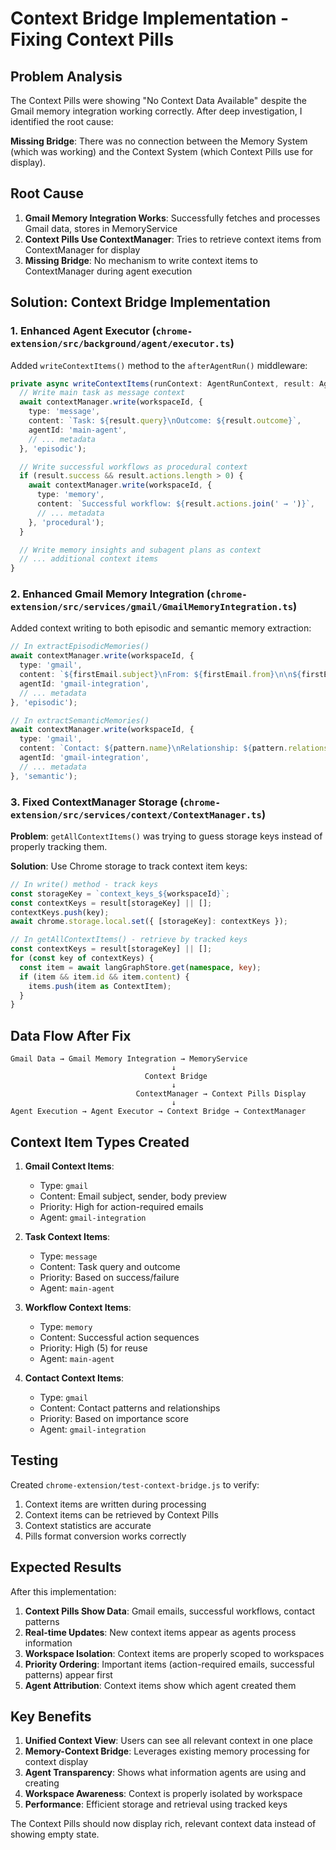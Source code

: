 # Context Bridge Implementation - Fixing Context Pills

## Problem Analysis

The Context Pills were showing "No Context Data Available" despite the Gmail memory integration working correctly. After deep investigation, I identified the root cause:

**Missing Bridge**: There was no connection between the Memory System (which was working) and the Context System (which Context Pills use for display).

## Root Cause

1. **Gmail Memory Integration Works**: Successfully fetches and processes Gmail data, stores in MemoryService
2. **Context Pills Use ContextManager**: Tries to retrieve context items from ContextManager for display
3. **Missing Bridge**: No mechanism to write context items to ContextManager during agent execution

## Solution: Context Bridge Implementation

### 1. Enhanced Agent Executor (`chrome-extension/src/background/agent/executor.ts`)

Added `writeContextItems()` method to the `afterAgentRun()` middleware:

```typescript
private async writeContextItems(runContext: AgentRunContext, result: AgentRunResult): Promise<void> {
  // Write main task as message context
  await contextManager.write(workspaceId, {
    type: 'message',
    content: `Task: ${result.query}\nOutcome: ${result.outcome}`,
    agentId: 'main-agent',
    // ... metadata
  }, 'episodic');

  // Write successful workflows as procedural context
  if (result.success && result.actions.length > 0) {
    await contextManager.write(workspaceId, {
      type: 'memory',
      content: `Successful workflow: ${result.actions.join(' → ')}`,
      // ... metadata
    }, 'procedural');
  }

  // Write memory insights and subagent plans as context
  // ... additional context items
}
```

### 2. Enhanced Gmail Memory Integration (`chrome-extension/src/services/gmail/GmailMemoryIntegration.ts`)

Added context writing to both episodic and semantic memory extraction:

```typescript
// In extractEpisodicMemories()
await contextManager.write(workspaceId, {
  type: 'gmail',
  content: `${firstEmail.subject}\nFrom: ${firstEmail.from}\n\n${firstEmail.bodyText}...`,
  agentId: 'gmail-integration',
  // ... metadata
}, 'episodic');

// In extractSemanticMemories()
await contextManager.write(workspaceId, {
  type: 'gmail', 
  content: `Contact: ${pattern.name}\nRelationship: ${pattern.relationship}...`,
  agentId: 'gmail-integration',
  // ... metadata
}, 'semantic');
```

### 3. Fixed ContextManager Storage (`chrome-extension/src/services/context/ContextManager.ts`)

**Problem**: `getAllContextItems()` was trying to guess storage keys instead of properly tracking them.

**Solution**: Use Chrome storage to track context item keys:

```typescript
// In write() method - track keys
const storageKey = `context_keys_${workspaceId}`;
const contextKeys = result[storageKey] || [];
contextKeys.push(key);
await chrome.storage.local.set({ [storageKey]: contextKeys });

// In getAllContextItems() - retrieve by tracked keys
const contextKeys = result[storageKey] || [];
for (const key of contextKeys) {
  const item = await langGraphStore.get(namespace, key);
  if (item && item.id && item.content) {
    items.push(item as ContextItem);
  }
}
```

## Data Flow After Fix

```
Gmail Data → Gmail Memory Integration → MemoryService
                                    ↓
                              Context Bridge
                                    ↓
                            ContextManager → Context Pills Display
                                    ↓
Agent Execution → Agent Executor → Context Bridge → ContextManager
```

## Context Item Types Created

1. **Gmail Context Items**:
   - Type: `gmail`
   - Content: Email subject, sender, body preview
   - Priority: High for action-required emails
   - Agent: `gmail-integration`

2. **Task Context Items**:
   - Type: `message`
   - Content: Task query and outcome
   - Priority: Based on success/failure
   - Agent: `main-agent`

3. **Workflow Context Items**:
   - Type: `memory`
   - Content: Successful action sequences
   - Priority: High (5) for reuse
   - Agent: `main-agent`

4. **Contact Context Items**:
   - Type: `gmail`
   - Content: Contact patterns and relationships
   - Priority: Based on importance score
   - Agent: `gmail-integration`

## Testing

Created `chrome-extension/test-context-bridge.js` to verify:

1. Context items are written during processing
2. Context items can be retrieved by Context Pills
3. Context statistics are accurate
4. Pills format conversion works correctly

## Expected Results

After this implementation:

1. **Context Pills Show Data**: Gmail emails, successful workflows, contact patterns
2. **Real-time Updates**: New context items appear as agents process information
3. **Workspace Isolation**: Context items are properly scoped to workspaces
4. **Priority Ordering**: Important items (action-required emails, successful patterns) appear first
5. **Agent Attribution**: Context items show which agent created them

## Key Benefits

1. **Unified Context View**: Users can see all relevant context in one place
2. **Memory-Context Bridge**: Leverages existing memory processing for context display
3. **Agent Transparency**: Shows what information agents are using and creating
4. **Workspace Awareness**: Context is properly isolated by workspace
5. **Performance**: Efficient storage and retrieval using tracked keys

The Context Pills should now display rich, relevant context data instead of showing empty state.